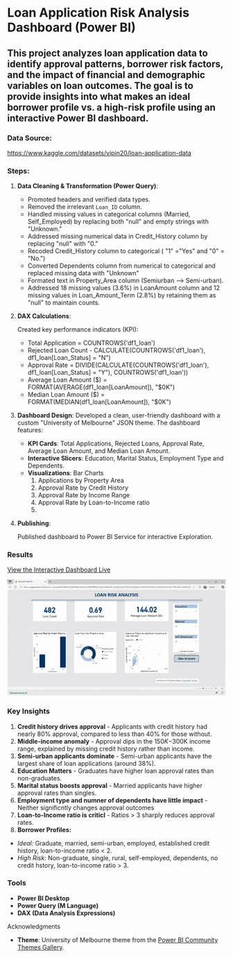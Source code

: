 # Loan Application Risk Analysis Dashboard (Power BI)

This project analyzes loan application data to identify approval patterns, borrower risk factors, and the impact of financial and demographic variables on loan outcomes. The goal is to provide insights into what makes an ideal borrower profile vs. a high-risk profile using an interactive Power BI dashboard.
---

### Data Source:   
https://www.kaggle.com/datasets/vipin20/loan-application-data

### Steps:
1.  **Data Cleaning & Transformation (Power Query)**:
    * Promoted headers and verified data types.
    * Removed the irrelevant `Loan_ID` column.
    * Handled missing values in categorical columns (Married, Self_Employed) by replacing both "null" and empty strings with "Unknown."
    * Addressed missing numerical data in Credit_History column by replacing "null" with "0."
    * Recoded Credit_History column to categorical ( "1" ="Yes" and "0" = "No.")
    * Converted Dependents column from numerical to categorical and replaced missing data with "Unknown"
    * Formated text in Property_Area column (Semiurban --> Semi-urban).
    * Addressed 18 missing values (3.6%) in LoanAmount column and 12 missing values in Loan_Amount_Term (2.8%) by retaining them as "null" to maintain counts.

2.  **DAX Calculations**:
   
      Created key performance indicators (KPI): 
     * Total Application = COUNTROWS('df1_loan')
     * Rejected Loan Count - CALCULATE(COUNTROWS('df1_loan'), df1_loan[Loan_Status] = "N")  
     * Approval Rate = DIVIDE(CALCULATE(COUNTROWS('df1_loan'), df1_loan[Loan_Status] = "Y"), COUNTROWS('df1_loan'))  
     * Average Loan Amount ($) = FORMAT(AVERAGE(df1_loan[LoanAmount]), "$0K")  
     * Median Loan Amount ($) = FORMAT(MEDIAN(df1_loan[LoanAmount]), "$0K")
       
3.  **Dashboard Design**: 
      Developed a clean, user-friendly dashboard with a custom "University of Melbourne" JSON theme. 
      The dashboard features:
      * **KPI Cards**: Total Applications, Rejected Loans, Approval Rate, Average Loan Amount, and Median Loan Amount.
      * **Interactive Slicers**: Education, Marital Status, Employment Type and Dependents.
      * **Visualizations**: Bar Charts
        1. Applications by Property Area
        2. Approval Rate by Credit History
        3. Approval Rate by Income Range
        4. Approval Rate by Loan-to-Income ratio
        5. 
 5.  **Publishing**:
    
      Published dashboard to Power BI Service for interactive Exploration.

### Results
 [View the Interactive Dashboard Live](https://app.powerbi.com/view?r=eyJrIjoiYTRhZWJiNTQtNmVkOS00ZjE2LTkxNTItYjBkZTZhM2NhNTMwIiwidCI6IjY2OTA5YjAzLWIxZDctNDNmYS05YmUyLTMzMmVmYzQ1YWUxMCIsImMiOjZ9)


![Loan Risk Analysis Dashboard Preview](LoanRiskPowerBI.gif)

### Key Insights

1. **Credit history drives approval** - Applicants with credit history had nearly 80% approval, compared to less than 40% for those without.
2. **Middle-income anomaly** - Approval dips in the $150K-$300K income range, explained by missing credit history rather than income.
3. **Semi-urban applicants dominate** - Semi-urban applicants have the largest share of loan applications (around 38%).
4. **Education Matters** - Graduates have higher loan approval rates than non-graduates.
5. **Marital status boosts approval** - Married applicants have higher approval rates than singles.
6. **Employment type and numner of dependents have little impact** - Neither significntly changes approval outcomes
7. **Loan-to-Income ratio is criticl** - Ratios > 3 sharply reduces approval rates.
8. **Borrower Profiles:**
- *Ideal:* Graduate, married, semi-urban, employed, established credit history, loan-to-income ratio < 2.
- *High Risk:* Non-graduate, single, rural, self-employed, dependents, no credit hstory, loan-to-income ratio > 3.

### Tools

* **Power BI Desktop**
* **Power Query (M Language)**
* **DAX (Data Analysis Expressions)**

Acknowledgments
* **Theme**: University of Melbourne theme from the [Power BI Community Themes Gallery](https://community.fabric.microsoft.com/t5/Themes-Gallery/University-of-Melbourne/td-p/163417).
